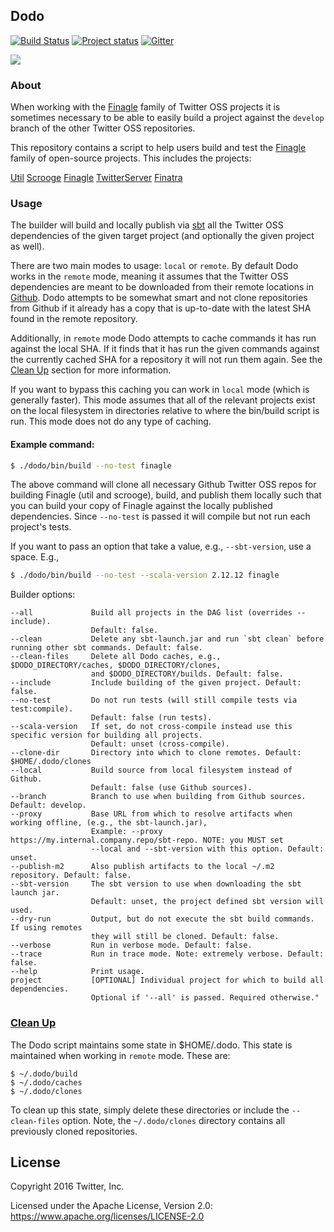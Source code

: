 ## Dodo

[![Build Status](https://github.com/twitter/dodo/workflows/continuous%20integration/badge.svg?branch=release)](https://github.com/twitter/dodo/actions?query=workflow%3A%22continuous+integration%22+branch%3Arelease)
[![Project status](https://img.shields.io/badge/status-active-brightgreen.svg)](#status)
[![Gitter](https://badges.gitter.im/Join%20Chat.svg)](https://gitter.im/twitter/finagle)

<img src="./dodo-bird.jpeg"/>

### About

When working with the [Finagle][finagle] family of Twitter OSS projects it is sometimes necessary to be able to easily build a project against the `develop` branch of the other Twitter OSS repositories.

This repository contains a script to help users build and test the [Finagle][finagle] family of open-source projects. This includes the projects:

[Util][util]
[Scrooge][scrooge]
[Finagle][finagle]
[TwitterServer][twitter-server]
[Finatra][finatra]

### Usage

The builder will build and locally publish via [sbt][sbt] all the Twitter OSS dependencies of the given target project (and optionally the given project as well).

There are two main modes to usage: `local` or `remote`. By default Dodo works in the `remote` mode, meaning it assumes that the Twitter OSS dependencies are meant to be downloaded from their remote locations in [Github](https://github.com/twitter). Dodo attempts to be somewhat smart and not clone repositories from Github if it already has a copy that is up-to-date with the latest SHA found in the remote repository.

Additionally, in `remote` mode Dodo attempts to cache commands it has run against the local SHA. If it finds that it has run the given commands against the currently cached SHA for a repository it will not run them again. See the [Clean Up](#clean-up) section for more information.

If you want to bypass this caching you can work in `local` mode (which is generally faster). This mode assumes that all of the relevant projects exist on the local filesystem in directories relative to where the bin/build script is run. This mode does not do any type of caching.

#### Example command:

```bash
$ ./dodo/bin/build --no-test finagle
```

The above command will clone all necessary Github Twitter OSS repos for building Finagle (util and scrooge), build, and publish them locally such that you can build your copy of Finagle against the locally published dependencies. Since `--no-test` is passed it will compile but not run each project's tests.

If you want to pass an option that take a value, e.g., `--sbt-version`, use a space. E.g.,

```bash
$ ./dodo/bin/build --no-test --scala-version 2.12.12 finagle
```

Builder options:

```
--all             Build all projects in the DAG list (overrides --include).
                  Default: false.
--clean           Delete any sbt-launch.jar and run `sbt clean` before running other sbt commands. Default: false.
--clean-files     Delete all Dodo caches, e.g., $DODO_DIRECTORY/caches, $DODO_DIRECTORY/clones,
                  and $DODO_DIRECTORY/builds. Default: false.
--include         Include building of the given project. Default: false.
--no-test         Do not run tests (will still compile tests via test:compile).
                  Default: false (run tests).
--scala-version   If set, do not cross-compile instead use this specific version for building all projects.
                  Default: unset (cross-compile).
--clone-dir       Directory into which to clone remotes. Default: $HOME/.dodo/clones
--local           Build source from local filesystem instead of Github.
                  Default: false (use Github sources).
--branch          Branch to use when building from Github sources. Default: develop.
--proxy           Base URL from which to resolve artifacts when working offline, (e.g., the sbt-launch.jar),
                  Example: --proxy https://my.internal.company.repo/sbt-repo. NOTE: you MUST set
                  --local and --sbt-version with this option. Default: unset.
--publish-m2      Also publish artifacts to the local ~/.m2 repository. Default: false.
--sbt-version     The sbt version to use when downloading the sbt launch jar.
                  Default: unset, the project defined sbt version will used.
--dry-run         Output, but do not execute the sbt build commands. If using remotes
                  they will still be cloned. Default: false.
--verbose         Run in verbose mode. Default: false.
--trace           Run in trace mode. Note: extremely verbose. Default: false.
--help            Print usage.
project           [OPTIONAL] Individual project for which to build all dependencies.
                  Optional if '--all' is passed. Required otherwise."
```

### <a name="clean-up" href="#clean-up">Clean Up</a>

The Dodo script maintains some state in $HOME/.dodo. This state is maintained when working in `remote` mode. These are:

```
$ ~/.dodo/build
$ ~/.dodo/caches
$ ~/.dodo/clones
```

To clean up this state, simply delete these directories or include the `--clean-files` option. Note, the `~/.dodo/clones` directory contains all previously cloned repositories.

## License

Copyright 2016 Twitter, Inc.

Licensed under the Apache License, Version 2.0: https://www.apache.org/licenses/LICENSE-2.0

[util]: https://github.com/twitter/util
[scrooge]: https://github.com/twitter/scrooge
[finagle]: https://github.com/twitter/finagle
[twitter-server]: https://github.com/twitter/twitter-server
[finatra]: https://github.com/twitter/finatra
[sbt]: https://www.scala-sbt.org/
